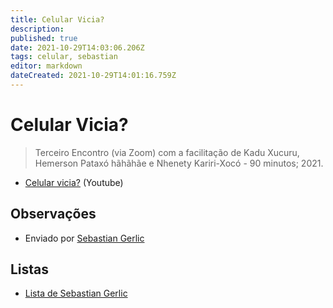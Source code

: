 ```yaml
---
title: Celular Vicia?
description: 
published: true
date: 2021-10-29T14:03:06.206Z
tags: celular, sebastian
editor: markdown
dateCreated: 2021-10-29T14:01:16.759Z
---
```


# Celular Vicia?

> Terceiro  Encontro (via Zoom) com a facilitação de Kadu Xucuru, Hemerson Pataxó hãhãhãe e Nhenety Kariri-Xocó - 90 minutos; 2021.

 - [Celular vicia?](https://www.youtube.com/watch?v=YN7tkwVoOak) (Youtube)

## Observações

 - Enviado por [Sebastian Gerlic](/pessoas/sebastian-gerlic)
 
## Listas

 - [Lista de Sebastian Gerlic](/listas/sebastian-gerlic)

